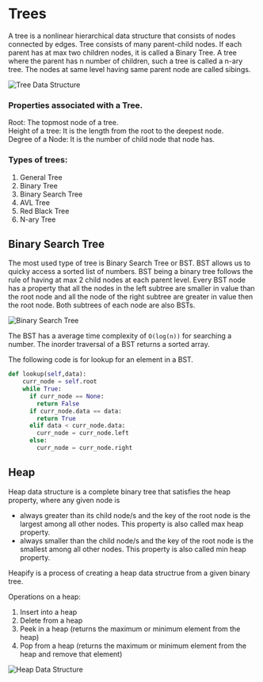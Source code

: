 # Trees

A tree is a nonlinear hierarchical data structure that consists of nodes connected by edges. Tree consists of many parent-child nodes. If each parent has at max two children nodes, it is called a Binary Tree. A tree where the parent has n number of children, such a tree is called a n-ary tree. The nodes at same level having same parent node are called sibings.

![Tree Data Structure](https://media.geeksforgeeks.org/wp-content/uploads/20221124153129/Treedatastructure.png)


### Properties associated with a Tree.

Root: The topmost node of a tree. <br>
Height of a tree: It is the length from the root to the deepest node.<br>
Degree of a Node: It is the number of child node that node has. <br>

### Types of trees:

1. General Tree
2. Binary Tree
3. Binary Search Tree
4. AVL Tree
5. Red Black Tree
6. N-ary Tree


## Binary Search Tree
The most used type of tree is Binary Search Tree or BST. BST allows us to quicky access a sorted list of numbers. BST being a binary tree follows the rule of having at max 2 child nodes at each parent level. Every BST node has a property that all the nodes in the left subtree are smaller in value than the root node and all the node of the right subtree are greater in value then the root node. Both subtrees of each node are also BSTs.

![Binary Search Tree](https://media.geeksforgeeks.org/wp-content/cdn-uploads/20221215114732/bst-21.png)

The BST has a average time complexity of ``O(log(n))`` for searching a number. The inorder traversal of a BST returns a sorted array.

The following code is for lookup for an element in a BST.

```python
def lookup(self,data):
    curr_node = self.root
    while True:
      if curr_node == None:
        return False
      if curr_node.data == data:
        return True
      elif data < curr_node.data:
        curr_node = curr_node.left
      else:
        curr_node = curr_node.right
```

## Heap 

Heap data structure is a complete binary tree that satisfies the heap property, where any given node is 
- always greater than its child node/s and the key of the root node is the largest among all other nodes. This property is also called max heap property.
- always smaller than the child node/s and the key of the root node is the smallest among all other nodes. This property is also called min heap property.

Heapify is a process of creating a heap data structrue from a given binary tree.

Operations on a heap:
1. Insert into a heap
2. Delete from a heap
3. Peek in a heap (returns the maximum or minimum element from the heap)
4. Pop from a heap (returns the maximum or minimum element from the heap and remove that element)

![Heap Data Structure](https://media.geeksforgeeks.org/wp-content/cdn-uploads/20221220165711/MinHeapAndMaxHeap1.png)